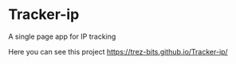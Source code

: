 # Tracker-ip
A single page app for IP tracking

Here you can see this project 
https://trez-bits.github.io/Tracker-ip/
